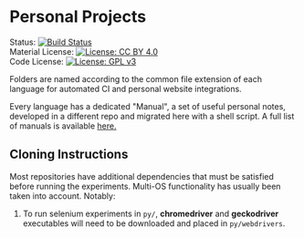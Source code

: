 # Personal Projects

Status: [![Build Status](https://travis-ci.org/RyanFleck/Projects.svg?branch=master)](https://travis-ci.org/RyanFleck/Projects)  
Material License: [![License: CC BY 4.0](https://img.shields.io/badge/License-CC%20BY%204.0-orange.svg)](https://creativecommons.org/licenses/by/4.0/)  
Code License: [![License: GPL v3](https://img.shields.io/badge/License-GPL%20v3-blue.svg)](https://www.gnu.org/licenses/gpl-3.0)  



Folders are named according to the common file extension of each language for automated CI and personal website integrations.

Every language has a dedicated "Manual", a set of useful personal notes, developed in a different repo and migrated here with a shell script. A full list of manuals is available [here.](https://ryanfleck.github.io/manuals/)

## Cloning Instructions

Most repositories have additional dependencies that must be satisfied before running the experiments. Multi-OS functionality has usually been taken into account. Notably:
1. To run selenium experiments in `py/`, **chromedriver** and **geckodriver** executables will need to be downloaded and placed in `py/webdrivers`.




